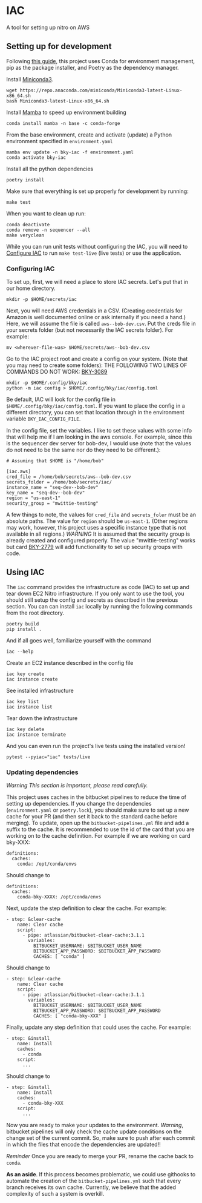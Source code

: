 # IAC

A tool for setting up nitro on AWS

## Setting up for development

Following [this
guide](https://ealizadeh.com/blog/guide-to-python-env-pkg-dependency-using-conda-poetry),
this project uses Conda for environment management, pip as the package
installer, and Poetry as the dependency manager.

Install [Miniconda3](https://docs.conda.io/en/latest/miniconda.html#linux-installers).

    wget https://repo.anaconda.com/miniconda/Miniconda3-latest-Linux-x86_64.sh
    bash Miniconda3-latest-Linux-x86_64.sh

Install [Mamba](https://github.com/mamba-org/mamba) to speed up environment building

    conda install mamba -n base -c conda-forge

From the base environment, create and activate (update) a Python environment
specified in `environment.yaml`

    mamba env update -n bky-iac -f environment.yaml
    conda activate bky-iac

Install all the python dependencies

    poetry install

Make sure that everything is set up properly for development by running:

    make test

When you want to clean up run:

    conda deactivate
    conda remove -n sequencer --all
    make veryclean

While you can run unit tests without configuring the IAC, you will need to
[Configure IAC](#configuring-iac) to run `make test-live` (live tests) or use the
application.

<a name="configuring-iac"></a>
###  Configuring IAC


To set up, first, we will need a place to store IAC secrets.  Let's put that in our
home directory.

    mkdir -p $HOME/secrets/iac

Next, you will need AWS credentials in a CSV. (Creating credentials for Amazon
is well documented online or ask internally if you need a hand.) Here, we will
assume the file is called `aws--bob-dev.csv`.  Put the creds file in your
secrets folder (but not necessarily the IAC secrets folder).  For example:

    mv <wherever-file-was> $HOME/secrets/aws--bob-dev.csv

Go to the IAC project root and create a config on your system.  (Note that you
may need to create some folders):
THE FOLLOWING TWO LINES OF COMMANDS DO NOT WORK: [BKY-3089](https://blocky.atlassian.net/browse/BKY-3089)

    mkdir -p $HOME/.config/bky/iac
    python -m iac config > $HOME/.config/bky/iac/config.toml

Be default, IAC will look for the config file in
`$HOME/.config/bky/iac/config.toml`.
If you want to place the config in a different directory, you can set that location
through in the environment variable `BKY_IAC_CONFIG_FILE`.

In the config file, set the variables. I like to set these values
with some info that will help me if I am looking in the aws console. For
example, since this is the sequencer dev server for bob-dev, I would use (note
that the values do not need to be the same nor do they need to be different.):

    # Assuming that $HOME is "/home/bob"

    [iac.aws]
    cred_file = /home/bob/secrets/aws--bob-dev.csv
    secrets_folder = /home/bob/secrets/iac/
    instance_name = "seq-dev--bob-dev"
    key_name = "seq-dev--bob-dev"
    region = "us-east-1"
    security_group = "mwittie-testing"

A few things to note, the values for `cred_file` and `secrets_foler` must be an
absolute paths. The value for `region` should be `us-east-1`. (Other regions may
work, however, this project uses a specific instance type that is not available
in all regions.) *WARNING* It is assumed that the security group is already
created and configured properly. The value "mwittie-testing" works but card
[BKY-2779](https://blocky.atlassian.net/browse/BKY-2779) will add functionality
to set up security groups with code.

## Using IAC

The `iac` command provides the infrastructure as code (IAC) to set up and tear
down EC2 Nitro infrastructure.  If you only want to use the tool, you should
still setup the config and secrets as described in the previous section. You can
can install `iac` locally by running the following commands from the root
directory.

    poetry build
    pip install .

And if all goes well, familiarize yourself with the command

    iac --help

Create an EC2 instance described in the config file

    iac key create
    iac instance create

See installed infrastructure

    iac key list
    iac instance list

Tear down the infrastructure

    iac key delete
    iac instance terminate

And you can even run the project's live tests using the installed version!

    pytest --pyiac="iac" tests/live

### Updating dependencies

*Warning This section is important, please read carefully.*

This project uses caches in the bitbucket pipelines to reduce the time of
setting up dependencies.  If you change the dependencies (`environment.yaml` or
`poetry.lock`), you should make sure to set up a new cache for your PR (and then
set it back to the standard cache before merging).  To update, open up the
`bitbucket-pipelines.yml` file and add a suffix to the cache.  It is recommended
to use the id of the card that you are working on to the cache definition.  For
example if we are working on card bky-XXX:

    definitions:
      caches:
        conda: /opt/conda/envs

Should change to

    definitions:
      caches:
        conda-bky-XXXX: /opt/conda/envs

Next, update the step definition to clear the cache.  For example:

    - step: &clear-cache
        name: Clear cache
        script:
          - pipe: atlassian/bitbucket-clear-cache:3.1.1
            variables:
              BITBUCKET_USERNAME: $BITBUCKET_USER_NAME
              BITBUCKET_APP_PASSWORD: $BITBUCKET_APP_PASSWORD
              CACHES: [ "conda" ]

Should change to

    - step: &clear-cache
        name: Clear cache
        script:
          - pipe: atlassian/bitbucket-clear-cache:3.1.1
            variables:
              BITBUCKET_USERNAME: $BITBUCKET_USER_NAME
              BITBUCKET_APP_PASSWORD: $BITBUCKET_APP_PASSWORD
              CACHES: [ "conda-bky-XXX" ]


Finally, update any step definition that could uses the cache. For example:

    - step: &install
        name: Install
        caches:
          - conda
        script:
          ...

Should change to

    - step: &install
        name: Install
        caches:
          - conda-bky-XXX
        script:
          ...

Now you are ready to make your updates to the environment.  *Warning*, bitbucket
pipelines will only check the cache update conditions on the change set of the
current commit.  So, make sure to push after each commit in which the files that
encode the dependencies are updated!!

*Reminder* Once you are ready to merge your PR, rename the cache back to
`conda`.

**As an aside**.  If this process becomes problematic, we could use githooks to
automate the creation of the `bitbucket-pipelines.yml` such that every branch
receives its own cache.  Currently, we believe that the added complexity of such
a system is overkill.

